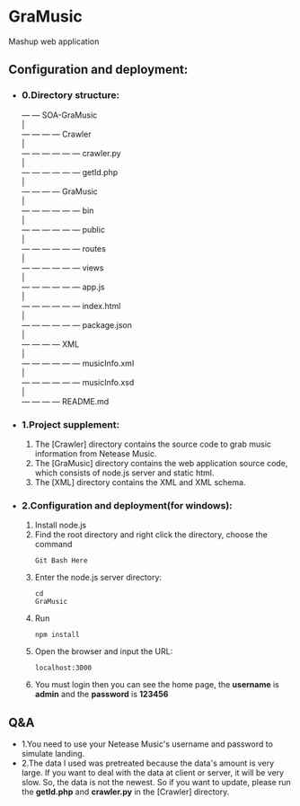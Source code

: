 # GraMusic
Mashup web application   
## Configuration and deployment:  
   
* ### 0.Directory structure:      
    — — SOA-GraMusic   
    |   
    — — — — Crawler   
    |   
    — — — — — — crawler.py   
    |   
    — — — — — — getId.php   
    |   
    — — — — GraMusic  
    |   
    — — — — — — bin   
    |   
    — — — — — — public   
    |   
    — — — — — — routes   
    |   
    — — — — — — views   
    |   
    — — — — — — app.js   
    |   
    — — — — — — index.html   
    |   
    — — — — — — package.json   
    |   
    — — — — XML   
    |   
    — — — — — — musicInfo.xml   
    |   
    — — — — — — musicInfo.xsd   
    |    
    — — — — README.md   

* ### 1.Project supplement: 
  1. The [Crawler] directory contains the source code to grab music information from Netease Music.   
  2. The [GraMusic] directory contains the web application source code, which consists of node.js server and static html.   
  3. The [XML] directory contains the XML and XML schema.   

* ### 2.Configuration and deployment(for windows):
  1. Install node.js   
  2. Find the root directory and right click the directory, choose the command <pre><code>Git Bash Here</code></pre>   
  3. Enter the node.js server directory: <pre><code>cd GraMusic</code></pre>      
  4. Run <pre><code>npm install</code></pre>   
  5. Open the browser and input the URL: <pre><code>localhost:3000</code></pre>
  6. You must login then you can see the home page, the <b>username</b> is <b>admin</b> and the <b>password</b> is <b>123456</b>  

## Q&A   
* 1.You need to use your Netease Music's username and password to simulate landing.   
* 2.The data I used was pretreated because the data's amount is very large. If you want to deal with the data at client or server, it will be very slow. So, the data is not the newest. So if you want to update, please run the <b>getId.php</b> and <b>crawler.py</b> in the [Crawler] directory.   
